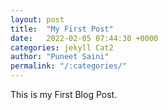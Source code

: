 ```yaml
---
layout: post
title:  "My First Post"
date:   2022-02-05 07:44:30 +0000
categories: jekyll Cat2
author: "Puneet Saini"
permalink: "/:categories/"
---
```


This is my First Blog Post.
